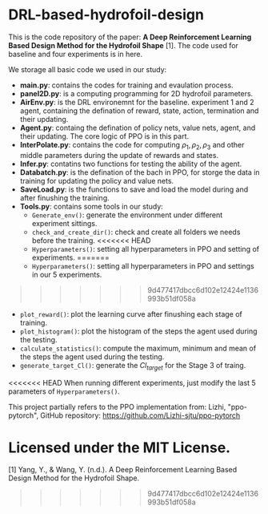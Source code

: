 # DRL-based-hydrofoil-design

This is the code repository of the paper: **A Deep Reinforcement Learning Based Design Method for the Hydrofoil Shape** [1]. The code used for baseline and four experiments is in here.

We storage all basic code we used in our study:

- **main.py**: contains the codes for training and evaulation process.
- **panel2D.py**: is a computing programming for 2D hydrofoil parameters.
- **AirEnv.py**: is the DRL environemnt for the baseline. experiment 1 and 2 agent, containing the defination of reward, state, action, termination and their updating.
- **Agent.py**: containg the defination of policy nets, value nets, agent, and their updating. The core logic of PPO is in this part.
- **InterPolate.py**: contains the code for computing $\rho_1, \rho_2, \rho_3$ and other middle parameters during the update of rewards and states.
- **Infer.py**: contatins two functions for testing the ability of the agent.
- **Databatch.py**: is the defination of the bach in PPO, for storge the data in training for updating the policy and value nets.
- **SaveLoad.py**: is the functions to save and load the model during and after finushing the training.
- **Tools.py**: contains some tools in our study:
  - `Generate_env()`: generate the environment under different experiment sittings. 
  - `check_and_create_dir()`: check and create all folders we needs before the training.
<<<<<<< HEAD
  - `Hyperparameters()`: setting all hyperparameters in PPO and setting of experiments.
=======
  - `Hyperparameters()`: setting all hyperparameters in PPO and settings in our 5 experiments.
>>>>>>> 9d477417dbcc6d102e12424e1136993b51df058a
  - `plot_reward()`: plot the learning curve after finushing each stage of training.
  - `plot_histogram()`: plot the histogram of the steps the agent used during the testing.
  - `calculate_statistics()`: compute the maximum, minimum and mean of the steps the agent used during the testing.
  - `generate_target_Cl()`: generate the $Cl_{target}$ for the Stage 3 of traing.

<<<<<<< HEAD
When running different experiments, just modify the last 5 parameters of `Hyperparameters()`.

This project partially refers to the PPO implementation from:
Lizhi, "ppo-pytorch", GitHub repository: https://github.com/Lizhi-sjtu/ppo-pytorch

Licensed under the MIT License.
=======
[1] Yang, Y., & Wang, Y. (n.d.). A Deep Reinforcement Learning Based Design Method for the Hydrofoil Shape.
>>>>>>> 9d477417dbcc6d102e12424e1136993b51df058a
